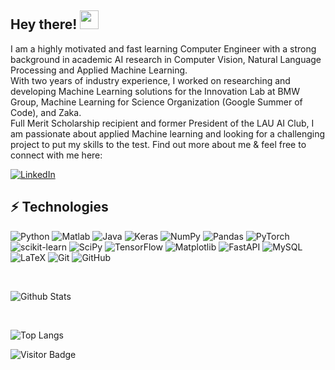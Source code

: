 ## Hey there! <img src="https://raw.githubusercontent.com/aemmadi/aemmadi/master/wave.gif" width="30px">

I am a highly motivated and fast learning Computer Engineer with a strong background in academic AI research in Computer Vision, Natural Language Processing and Applied Machine Learning. <br>
With two years of industry experience, I worked on researching and developing Machine Learning solutions for the Innovation Lab at BMW Group, Machine Learning for Science Organization (Google Summer of Code), and Zaka. <br>
Full Merit Scholarship recipient and former President of the LAU AI Club, I am passionate about applied Machine learning and looking for a challenging project to put my skills to the test. Find out more about me & feel free to connect with me here:

[![LinkedIn](https://img.shields.io/badge/linkedin-%230077B5.svg?style=for-the-badge&logo=linkedin&logoColor=white)](https://www.linkedin.com/in/anisdismail/)

## ⚡ Technologies

![Python](https://img.shields.io/badge/python-3670A0?style=for-the-badge&logo=python&logoColor=ffdd54)
![Matlab](https://img.shields.io/badge/-Matlab-white?style=flat-square&logo=matlab)
![Java](https://img.shields.io/badge/java-%23ED8B00.svg?style=for-the-badge&logo=java&logoColor=white)
![Keras](https://img.shields.io/badge/Keras-%23D00000.svg?style=for-the-badge&logo=Keras&logoColor=white)
![NumPy](https://img.shields.io/badge/numpy-%23013243.svg?style=for-the-badge&logo=numpy&logoColor=white)
![Pandas](https://img.shields.io/badge/pandas-%23150458.svg?style=for-the-badge&logo=pandas&logoColor=white)
![PyTorch](https://img.shields.io/badge/PyTorch-%23EE4C2C.svg?style=for-the-badge&logo=PyTorch&logoColor=white)
![scikit-learn](https://img.shields.io/badge/scikit--learn-%23F7931E.svg?style=for-the-badge&logo=scikit-learn&logoColor=white)
![SciPy](https://img.shields.io/badge/SciPy-%230C55A5.svg?style=for-the-badge&logo=scipy&logoColor=%white)
![TensorFlow](https://img.shields.io/badge/TensorFlow-%23FF6F00.svg?style=for-the-badge&logo=TensorFlow&logoColor=white)
![Matplotlib](https://img.shields.io/badge/-matplotlib-E34A86?style=flat-square)
![FastAPI](https://img.shields.io/badge/FastAPI-005571?style=for-the-badge&logo=fastapi)
![MySQL](https://img.shields.io/badge/-MySQL-white?style=flat-square&logo=mysql)
![LaTeX](https://img.shields.io/badge/latex-%23008080.svg?style=for-the-badge&logo=latex&logoColor=white)
![Git](https://img.shields.io/badge/git-%23F05033.svg?style=for-the-badge&logo=git&logoColor=white)
![GitHub](https://img.shields.io/badge/-GitHub-181717?style=flat-square&logo=github)

<br>

![Github Stats](https://github-readme-stats.vercel.app/api?username=anisdismail&count_private=true&show_icons=true&include_all_commits=true)

<br>

![Top Langs](https://github-readme-stats.vercel.app/api/top-langs/?username=anisdismail&count_private=true&hide=TeX&layout=compact)

![Visitor Badge](https://visitor-badge.laobi.icu/badge?page_id=anisdismail.anisdismail)
